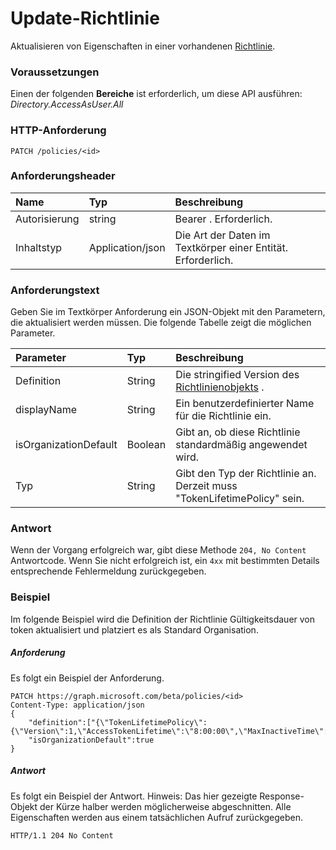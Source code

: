 # <a name="update-policy"></a>Update-Richtlinie

Aktualisieren von Eigenschaften in einer vorhandenen [Richtlinie](../resources/policy.md).

### <a name="prerequisites"></a>Voraussetzungen
Einen der folgenden **Bereiche** ist erforderlich, um diese API ausführen: *Directory.AccessAsUser.All*

### <a name="http-request"></a>HTTP-Anforderung

```http
PATCH /policies/<id>
```
### <a name="request-headers"></a>Anforderungsheader
| Name       | Typ | Beschreibung|
|:---------------|:--------|:----------|
| Autorisierung  | string  | Bearer <token>. Erforderlich. |
| Inhaltstyp | Application/json  | Die Art der Daten im Textkörper einer Entität. Erforderlich. |

### <a name="request-body"></a>Anforderungstext
Geben Sie im Textkörper Anforderung ein JSON-Objekt mit den Parametern, die aktualisiert werden müssen. Die folgende Tabelle zeigt die möglichen Parameter.

| Parameter    | Typ   |Beschreibung|
|:---------------|:--------|:----------|
|Definition|String|Die stringified Version des [Richtlinienobjekts](../resources/policy.md) .|
|displayName|String|Ein benutzerdefinierter Name für die Richtlinie ein.|
|isOrganizationDefault|Boolean|Gibt an, ob diese Richtlinie standardmäßig angewendet wird.|
|Typ|String|Gibt den Typ der Richtlinie an. Derzeit muss "TokenLifetimePolicy" sein.|

### <a name="response"></a>Antwort
Wenn der Vorgang erfolgreich war, gibt diese Methode `204, No Content` Antwortcode. Wenn Sie nicht erfolgreich ist, ein `4xx` mit bestimmten Details entsprechende Fehlermeldung zurückgegeben.

### <a name="example"></a>Beispiel
Im folgende Beispiel wird die Definition der Richtlinie Gültigkeitsdauer von token aktualisiert und platziert es als Standard Organisation.

##### <a name="request"></a>Anforderung
Es folgt ein Beispiel der Anforderung.

```http
PATCH https://graph.microsoft.com/beta/policies/<id>
Content-Type: application/json
{
    "definition":["{\"TokenLifetimePolicy\":{\"Version\":1,\"AccessTokenLifetime\":\"8:00:00\",\"MaxInactiveTime\":\"20:00:00\",}}"],
    "isOrganizationDefault":true
}
```

##### <a name="response"></a>Antwort
Es folgt ein Beispiel der Antwort. Hinweis: Das hier gezeigte Response-Objekt der Kürze halber werden möglicherweise abgeschnitten. Alle Eigenschaften werden aus einem tatsächlichen Aufruf zurückgegeben.

```http
HTTP/1.1 204 No Content
```
